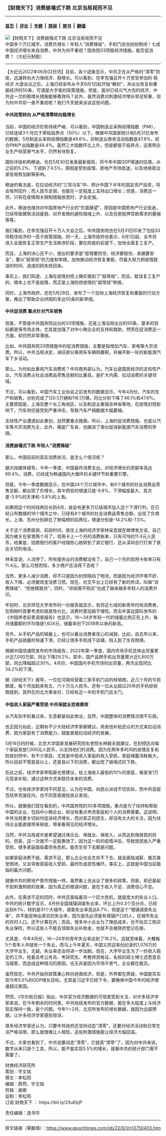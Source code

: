### 【财商天下】消费崩塌式下跌 北京当局视而不见

---

#### [首页](../../../..?n13750403) &nbsp;|&nbsp; [评论](../../../../../epoch-comment?n13750403) &nbsp;|&nbsp; [专题](../../../../../epoch-special?n13750403) &nbsp;|&nbsp; [禁闻](../../../../../epoch-news?n13750403) &nbsp;|&nbsp; [禁书](../../../../../books?n13750403) &nbsp;|&nbsp; [翻墙](https://github.com/gfw-breaker/nogfw/blob/master/README.md?n13750403)


<div><img alt="【财商天下】消费崩塌式下跌 北京当局视而不见" class="attachment-djy_600_400 size-djy_600_400 wp-post-image" src="https://i.epochtimes.com/assets/uploads/2022/06/id13750405-0601_1200x8002-600x400.jpg"/>
<div class="caption">
 中国多个万亿城市，消费负增长！年轻人“消费降级”，手机门店也纷纷倒闭！七成中国经济增长来自消费，中共为何不重视？国务院33项稳经济措施，能否促消费？（大纪元制图）
</div></div><hr/><div class="post_content" id="artbody" itemprop="articleBody">
 <!-- article content begin -->
 <p>
  【大纪元2022年06月02日讯】目前，各个迹象显示，中共正在从严格的“清零”防疫，迅速转向大力保经济、稳增长。可以看到，在李克强召开十万党官参加的
  <ok href="https://www.epochtimes.com/gb/tag/%E7%A8%B3%E7%BB%8F%E6%B5%8E.html">
   稳经济
  </ok>
  大盘会议之后，上海已经宣布从今天6月1日起开始“解封”，并出台恢复和重振经济的50条，可谓是大手笔的政策措施。但是，面对已经元气大伤的经济，中共这一次的稳增长措施能够奏效吗？此外，虽然消费对刺激经济增长举足轻重，但为何中共却一直不重视呢？我们今天就来谈谈这些问题。
 </p>
 <p>
 </p>
 <h4>
  中共政策转向 从严格清零转向稳增长
 </h4>
 <p>
  当前，中国的经济形势持续严峻，可以看到，中国制造业采购经理指数（PMI），已经连续3个月位于荣枯临界点（50%）以下。根据中共国家统计局5月31日发布的数据，5月制造业采购经理指数是49.6%，非制造业商务活动指数是47.8%，综合PMI产出指数是48.4%。虽然三大指数环比上升，但是都低于临界点，这表明企业生产经营景气水平，仍然有待恢复。
 </p>
 <p>
  国际评级机构穆迪，也在5月30日发表最新报告，将今年中国GDP增速的估值，从之前的5.2%，下调到了4.5%，原因是受到疫情、房地产市场低迷，以及地缘政治紧张局势加剧等影响。
 </p>
 <p>
  穆迪的看法是，在拉动经济的“三驾马车”中，预计中国下半年的固定资产投资，将会有所回升；而人民币走弱，也能在一定程度上支持出口增长；但是，消费这一项，只有在疫情相关限制措施放宽时，才会走强。
 </p>
 <p>
  此外，穆迪也维持对中国房地产行业的“负面展望”，原因是中国房地产行业低迷，已经导致建筑活动疲弱、对开发商的避险情绪上升、以及住房抵押贷款需求的萎缩等等。
 </p>
 <p>
  我们看到，在李克强召开十万人大会之后，中共国务院也在5月31日印发了包括33项稳住经济的一揽子政策措施。同一天，上海市政府也表示，6月1日起，全市将进入全面恢复正常生产生活秩序阶段，要在防疫的前提下，加快全面复工复产。
 </p>
 <p>
  而且，上海的决心还不小，提出的要求是“疫情要防住、经济要稳住、发展要安全”，要以“超常规”的力度和举措，加快推动经济恢复重振，尽最大努力把疫情耽误的时间、造成的损失抢回来。
 </p>
 <p>
  事实上，我们知道，上海在疫情封控上确实做到了“超常规”，而且，耽误复工复产的，根本上也不是疫情，而正是上海防控疫情的“超常规”举措。
 </p>
 <p>
  同时，上海市政府，还在5月29日，发布了一个加快上海经济恢复和重振的行动方案，推出了帮助企业纾困的多达50条的新举措。
 </p>
 <h4>
  中共促消费 重点针对汽车销售
 </h4>
 <p>
  但是，不管是中共国务院出台的33项措施，还是上海当局出台的50条，基本的目标都是保市场主体，尤其是加强了对中小微企业的支持和救助，然而在促消费这一方面，却仍然非常薄弱。
 </p>
 <p>
  比如，中共国务院33项措施中的促消费措施，主要是指增加汽车、家电等大宗消费。所以，中共当局决定，减征部分乘用车车辆购置税，并展开新一轮的新能源汽车下乡活动。
 </p>
 <p>
  那么，为何如此重视汽车消费呢？中共商务部认为，汽车业是国民经济的支柱性产业，汽车消费占社会消费品零售总额的比重高，是扩大内需、拉动消费的关键领域。
 </p>
 <p>
  不过，可以看到，中国汽车工业协会之前发布的数据显示，今年4月份，汽车的生产和销售，分别完成了120.5万辆和118.1万辆，同比分别下降了46.1%和47.6%。主要原因是，上海及整个长三角地区，以及制造业重镇吉林省等地，在疫情封控影响下，汽车供应链受到严重冲击，导致汽车产销数据大幅萎缩。
 </p>
 <p>
  支柱性产业遭遇如此重创，自然要重点挽救。所以，上海的促消费措施，也是以汽车等大宗消费为主，此外，像是广东省，也跟进了类似促进新能源汽车消费的举措。
 </p>
 <h4>
  消费崩塌式下跌 年轻人“消费降级”
 </h4>
 <p>
  那么，中国目前的真实消费状况，是怎么个情况呢？
 </p>
 <p>
  据大陆媒体报导，今年一季度，中国最终消费支出，对经济增长的贡献率高达69.4%。消费，已经成为畅通国内大循环的关键环节和重要引擎。
 </p>
 <p>
  但是，今年一季度数据显示，在中国24个万亿城市中，有6个城市的社会消费品零售总额，都出现了负增长，其中西安的增速只是-9.8%，下滑幅度最大，其次是-3.9%的天津和-3.8%的上海。
 </p>
 <p>
  如果把这个时间线再拉长到4月，就会有更多万亿级城市加入这个下滑行列，在已经公布数据的18个城市之中，已经有8个城市的社会消费品零售总额，出现了负增长，上海、苏州分别排在了跌幅榜的前两位，增速分别是-14.2%和-7.5%。
 </p>
 <p>
  关于这个消费疲弱，前段时间，居住上海的经济学家林采宜就在微博发文说，自己因为被关在家里两个月了，信用卡上一个月的消费账单，只有可怜的11.4元人民币，结果是，招商银行的客户经理担心她转到了其它银行，还从深圳总行打来了表达关切的电话。
 </p>
 <p>
  林采宜说，人流停了，所有服务业的消费都没有了。自己一个月的信用卡账单只有11.4元，那么可想而知，多少商户还活得下去呢？
 </p>
 <p>
  当然，更多人减少消费，却不只是因为封控阻挡了物流，而是因为经济环境不好、收入下降，必须要改变消费习惯。现在，社交平台上已经有了新的热词，叫做“消费降级”、“拒绝精致穷”，同时，“非刚需不购买”也成了越来越多年轻人的消费共识。
 </p>
 <p>
  年初时，北京师范大学发布的一份报告就显示，有将近七成的新青年时尚消费者，在购物时首要考虑的就是性价比，消费时更加趋于理性。而去年富达国际发布的《中国养老前景调查报告》也显示，18～34岁年轻一代的储蓄比例正在上升，每月储蓄额的平均值是1,624元，储蓄率创下2018年以来的新高。
 </p>
 <p>
  另外，从手机产品的销量上，也可以看出消费者信心的减弱，比如，自去年以来，手机产品销量的快速下滑，已经让很多手机线下店铺，陷入到了生存困境。
 </p>
 <p>
  根据中国信通院发布的市场报告，2022年第一季度，国内市场手机总体出货量累计近7,000万部，同比下降29.2%。其中，国产品牌手机出货量累计近5,800万部，同比降幅超过30%。4月份，中国国内手机市场的出货量，再次出现同比34.2%的下滑。
 </p>
 <p>
  据《财经天下》报导，一位在河南经营着三家手机门店的经销商，近几个月的亏损额度，每个月加起来有五、六十万元人民币。还有一位从业超过20年的手机经销商提到，其所在的北方某省份，已经有近一半的手机门店关门。
 </p>
 <h4>
  中低收入家庭严重受损 中共保就业恐难奏效
 </h4>
 <p>
  从汽车到手机看过来，生意都是如此惨淡，显然，中国整体的消费情况很不乐观。
 </p>
 <p>
  也正因为如此，近期有不少大陆经济学家都建议，用发钱补贴民众的方式来拉动消费，因为家庭有了消费能力，就能直接拉动经济的发展。
 </p>
 <p>
  5月18日的时候，北京大学国家发展研究院名誉院长林毅夫就建议，在封控区向每个家庭发放1,000元人民币，以支持他们的消费。因为在两年多时间的疫情反复和防疫封控中，有不少家庭，尤其是中低收入家庭的收入受损，家庭储蓄消耗极大。所以目前不管是县以上，还是县以下的消费，都出现了崩塌式的下跌。
 </p>
 <p>
  在此之前，经济学家李稻葵也曾建议，给上海收入最低的10%的家庭，每家发1万元现金补助，通过这种方式来稳住未来的消费。
 </p>
 <p>
  不过，也有经济学家持不同意见，认为在中国，向民众派钱不切实际，而中共高层包括李克强在内，也不同意直接给民众发钱。
 </p>
 <p>
  所以，就像我们现在看到的，中共国务院的30多项措施，重点是为了扶持和帮助中国的企业，包括中小微企业，却没有重点考虑家庭和个人的消费需要。这说明，中共当局更关切如何促进经济增长，而对真正的民生，却没有太大的关注，因为扶持企业能直接带来税收，带来看得见的经济增长。
 </p>
 <p>
  当然，中共当局或许是希望通过保企业、保就业、保收入，从而达到保居民的目的，但是，这一次就不一定能奏效了。因为这一轮的疫情冲击，导致居民收入严重受损，很多家庭面临着债务危机，能否生存下去都是问题。
 </p>
 <p>
  如果家庭消费不振、需求不足，那么企业也会生存不下去，就会面临减薪、裁员甚至倒闭，又会导致家庭收入受损，最终形成恶性循环。事实上，这就是中国当前面临的最大问题。
 </p>
 <p>
  就像中共的房地产救市措施一样，虽然看上去出台了很多的政策，但是，却还是起不到刺激购房的效果，因为真正的根源问题，是在于收入不足、消费信心不足。
 </p>
 <p>
  此外，在需求不足的同时，中共还面临着另一个巨大危机，就是庞大的失业人口。中共的统计数字显示，4月份全国城镇调查失业率，环比上升0.3个百分点，已经达到6.1%，特别是31个大城市，调查失业率高达6.7%，但是这个“城镇调查失业率”，并不能反映出真实的失业率，因为首先必须是有城镇户口的人，在城市失业的农村人口，还不计算在内；而且，很多中小企业为了降低成本，也不给员工购买失业保险，所以这些人不能去领取失业补助金，也就不会被政府登记在册。
 </p>
 <p>
  尤其是，今年4月份，16～24岁的青年失业率达到了18.2%，这就意味着，大概每5个青年人中就有一个失业，而马上今年夏天，中国又将迎来创纪录的1,076万的大学毕业生，无疑，失业率还会将进一步加剧。现在，大学毕业生为了一份收入稳定的工作，抢着去考公务员、考研究生、考教师资格证，名校的硕士博士还愿意去当城管，而造成这种情况的原因，也无非是因为市场不景气，企业都在裁员。
 </p>
 <p>
  虽然现在，中共开始将政策重心转向拯救经济，但是，外界都在质疑，中国能否实现今年5.5%的GDP增长目标，尤其是习近平已经下令，要确保中国今年的经济增速超过美国。
 </p>
 <p>
  然而，《华尔街日报》指出，中共官方经济数据的可信度受到关注，对许多经济学家来说，在今年剩余的时间里，中共陆续发布的官方数据，能在多大程度上与经济现实保持一致，是个问题。今年1～2月，北京所发布的增长数据，就因为远超预期，让许多经济学家感到惊讶。
 </p>
 <p>
  很多经济学家还认为，只要中共政府还坚持动态“清零”，还要对经济活动和日常生活严格设限，那么就很难让人相信，这些刺激措施能让经济大幅回温。
 </p>
 <p>
  不过，大家也看到了，中共说要动态“清零”，它就真“清零”了，因为对中共来说，数字从来只是个工具，所以，能不能实现5.5%的增长，就看中共的统计部门需不需要了。
 </p>
 <p>
  财商经济研究所
  <br/>
  策划：宇文铭
  <br/>
  撰文：李松筠
  <br/>
  编辑：蔚然、宇文铭
  <br/>
  剪辑：曲歌
  <br/>
  监制：李松筠
  <br/>
  订阅
  <ok href="https://www.epochtimes.com/gb/tag/%E8%B4%A2%E5%95%86%E5%A4%A9%E4%B8%8B.html">
   财商天下
  </ok>
  ：
  <ok href="https://bit.ly/2XuEbjP">
   https://bit.ly/2XuEbjP
  </ok>
 </p>
 <p>
  责任编辑：连书华
 </p>
 <!-- article content end -->
 <div id="below_article_ad">
 </div>
</div>


---

原文链接（需翻墙）：https://www.epochtimes.com/gb/22/6/1/n13750403.htm